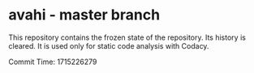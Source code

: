 # avahi - master branch

This repository contains the frozen state of the repository.
Its history is cleared. It is used only for static code
analysis with Codacy.

Commit Time: 1715226279